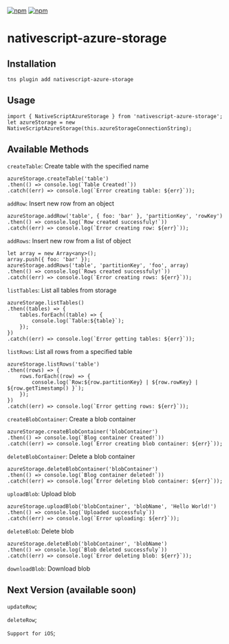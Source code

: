 [![npm](https://img.shields.io/npm/v/nativescript-azure-storage.svg)](https://www.npmjs.com/package/nativescript-azure-storage)
[![npm](https://img.shields.io/npm/dt/nativescript-azure-storage.svg?label=npm%20downloads)](https://www.npmjs.com/package/nativescript-azure-storage)

# nativescript-azure-storage

## Installation
`tns plugin add nativescript-azure-storage`

## Usage

```
import { NativeScriptAzureStorage } from 'nativescript-azure-storage';
let azureStorage = new NativeScriptAzureStorage(this.azureStorageConnectionString);
```

## Available Methods
`createTable`: Create table with the specified name
```
azureStorage.createTable('table')
.then(() => console.log(`Table Created!`))
.catch((err) => console.log(`Error creating table: ${err}`));
```

`addRow`: Insert new row from an object
```
azureStorage.addRow('table', { foo: 'bar' }, 'partitionKey', 'rowKey')
.then(() => console.log(`Row created successfuly!`))
.catch((err) => console.log(`Error creating row: ${err}`));
```

`addRows`: Insert new row from a list of object
```
let array = new Array<any>();
array.push({ foo: 'bar' });
azureStorage.addRows('table', 'partitionKey', 'foo', array)
.then(() => console.log(`Rows created successfuly!`))
.catch((err) => console.log(`Error creating rows: ${err}`));
```

`listTables`: List all tables from storage
```
azureStorage.listTables()
.then((tables) => {
    tables.forEach((table) => {
        console.log(`Table:${table}`);
    });
})
.catch((err) => console.log(`Error getting tables: ${err}`));
```

`listRows`: List all rows from a specified table
```
azureStorage.listRows('table')
.then((rows) => {
    rows.forEach((row) => {
        console.log(`Row:${row.partitionKey} | ${row.rowKey} | ${row.getTimestamp() }`);
    });
})
.catch((err) => console.log(`Error getting rows: ${err}`));
```

`createBlobContainer`: Create a blob container
```
azureStorage.createBlobContainer('blobContainer')
.then(() => console.log(`Blog container Created!`))
.catch((err) => console.log(`Error creating blob container: ${err}`));
```

`deleteBlobContainer`: Delete a blob container
```
azureStorage.deleteBlobContainer('blobContainer')
.then(() => console.log(`Blog container deleted!`))
.catch((err) => console.log(`Error deleting blob container: ${err}`));
```

`uploadBlob`: Upload blob
```
azureStorage.uploadBlob('blobContainer', 'blobName', 'Hello World!')
.then(() => console.log(`Uploaded successfuly`))
.catch((err) => console.log(`Error uploading: ${err}`));
```

`deleteBlob`: Delete blob
```
azureStorage.deleteBlob('blobContainer', 'blobName')
.then(() => console.log(`Blob deleted successfuly`))
.catch((err) => console.log(`Error deleting blob: ${err}`));
```

`downloadBlob`: Download blob

## Next Version (available soon)
`updateRow`;

`deleteRow`;

`Support for iOS`;
